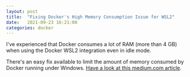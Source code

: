 ```yaml
---
layout: post
title:  "Fixing Docker's High Memory Consumption Issue for WSL2"
date:   2021-09-23 16:21:00
categories: docker
---
```


I've experienced that Docker consumes a lot of RAM (more than 4 GB) when using the Docker WSL2 integration even in idle mode.

There's an easy fix available to limit the amount of memory consumed by Docker running under Windows. [Have a look at this medium.com article](https://medium.com/@lewwybogus/how-to-stop-wsl2-from-hogging-all-your-ram-with-docker-d7846b9c5b37).